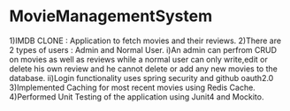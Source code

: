 # MovieManagementSystem
1)IMDB CLONE : Application to fetch movies and their reviews.
2)There are 2 types of users : Admin and Normal User.
  i)An admin can perfrom CRUD on movies as well as reviews while a normal user can only write,edit or delete his own review and he cannot delete or add any new movies to the database.
  ii)Login functionality uses spring security and github oauth2.0
3)Implemented Caching for most recent movies using Redis Cache.
4)Performed Unit Testing of the application using Junit4 and Mockito.
